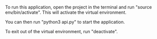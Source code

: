 To run this application, open the project in the terminal and run "source env/bin/activate". This will activate the virtual environment.

You can then run "python3 api.py" to start the application.

To exit out of the virtual environment, run "deactivate".